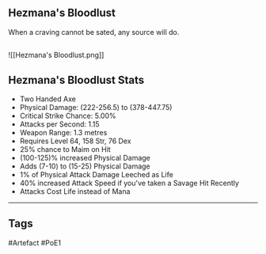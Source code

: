 ## Hezmana's Bloodlust
When a craving cannot be sated, any source will do.
##
![[Hezmana's Bloodlust.png]]
## Hezmana's Bloodlust Stats
- Two Handed Axe
- Physical Damage: (222-256.5) to (378-447.75)
- Critical Strike Chance: 5.00%
- Attacks per Second: 1.15
- Weapon Range: 1.3 metres
- Requires Level 64, 158 Str, 76 Dex
- 25% chance to Maim on Hit
- (100-125)% increased Physical Damage
- Adds (7-10) to (15-25) Physical Damage
- 1% of Physical Attack Damage Leeched as Life
- 40% increased Attack Speed if you've taken a Savage Hit Recently
- Attacks Cost Life instead of Mana


---
## Tags
#Artefact
#PoE1